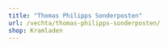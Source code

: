 ```yaml
---
title: "Thomas Philipps Sonderposten"
url: /vechta/thomas-philipps-sonderposten/
shop: Kramladen
---
```

